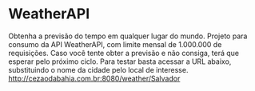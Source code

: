 # WeatherAPI
Obtenha a previsão do tempo em qualquer lugar do mundo. Projeto para consumo da API WeatherAPI, com limite mensal de 1.000.000 de requisições. Caso você tente obter a previsão e não consiga, terá que esperar pelo próximo ciclo.
Para testar basta acessar a URL abaixo, substituindo o nome da cidade pelo local de interesse.
http://cezaodabahia.com.br:8080/weather/Salvador
